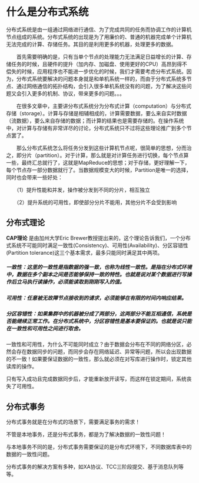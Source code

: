# 什么是分布式系统

分布式系统是由一组通过网络进行通信、为了完成共同的任务而协调工作的计算机节点组成的系统。分布式系统的出现是为了用廉价的、普通的机器完成单个计算机无法完成的计算、存储任务。其目的是利用更多的机器，处理更多的数据。

　　首先需要明确的是，只有当单个节点的处理能力无法满足日益增长的计算、存储任务的时候，且硬件的提升（加内存、加磁盘、使用更好的CPU）高昂到得不偿失的时候，应用程序也不能进一步优化的时候，我们才需要考虑分布式系统。因为，分布式系统要解决的问题本身就是和单机系统一样的，而由于分布式系统多节点、通过网络通信的拓扑结构，会引入很多单机系统没有的问题，为了解决这些问题又会引入更多的机制、协议，带来更多的问题。。。

　　在很多文章中，主要讲分布式系统分为分布式计算（computation）与分布式存储（storage）。计算与存储是相辅相成的，计算需要数据，要么来自实时数据（流数据），要么来自存储的数据；而计算的结果也是需要存储的。在操作系统中，对计算与存储有非常详尽的讨论，分布式系统只不过将这些理论推广到多个节点罢了。

　　那么分布式系统怎么将任务分发到这些计算机节点呢，很简单的思想，分而治之，即分片（partition）。对于计算，那么就是对计算任务进行切换，每个节点算一些，最终汇总就行了，这就是MapReduce的思想；对于存储，更好理解一下，每个节点存一部分数据就行了。当数据规模变大的时候，Partition是唯一的选择，同时也会带来一些好处：

　　（1）提升性能和并发，操作被分发到不同的分片，相互独立

　　（2）提升系统的可用性，即使部分分片不能用，其他分片不会受到影响

## 分布式理论

**CAP理论** 是由加州大学Eric Brewer教授提出来的，这个理论告诉我们，一个分布式系统不可能同时满足一致性(Consistency)、可用性(Availability)、分区容错性(Partition tolerance)这三个基本需求，最多只能同时满足其中两项。

##### 一致性：这里的一致性是指数据的强一致，也称为线性一致性。是指在分布式环境中，数据在多个副本之间是否能够保持一致的特性。也就是说对某个数据进行写操作后立马执行读操作，必须能读取到刚刚写入的值。

##### 可用性：任意被无故障节点接收到的请求，必须能够在有限的时间内响应结果。

##### 分区容错性：如果集群中的机器被分成了两部分，这两部分不能互相通信，系统是否能继续正常工作。在分布式系统中，分区容错性是基本要保证的。也就是说只能在一致性和可用性之间进行取舍。

一致性和可用性，为什么不可能同时成立？由于数据会分布在不同的网络分区，必然会存在数据同步的问题，而同步会存在网络延迟、异常等问题，所以会出现数据的不一致！如果要保证数据的一致性，那么就必须在对写库进行操作时，锁定其他读库的操作。

只有写入成功且完成数据同步后，才能重新放开读写，而这样在锁定期间，系统丧失了可用性。

## 分布式事务

分布式事务就是在分布式的场景下，需要满足事务的需求！

不管是本地事务，还是分布式事务，都是为了解决数据的一致性问题！

与本地事务不同的是，分布式事务需要保证的是分布式环境下，不同数据库表中的数据的一致性问题。

分布式事务的解决方案有多种，如XA协议、TCC三阶段提交、基于消息队列等等。
